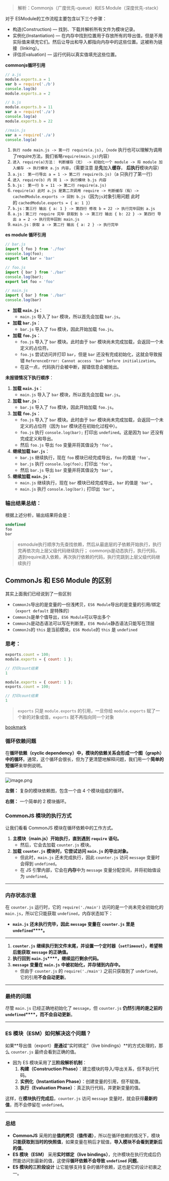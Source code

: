 > 解析：Commonjs（广度优先-queue）和ES Module（深度优先-stack）

对于 ESModule的工作流程主要包含以下三个步骤：

- 构造(Construction) — 找到、下载并解析所有文件为模块记录。
- 实例化(Instantiation) — 在内存中找到位置用于存放所有的导出值，但是不用实际值来填充它们。然后让导出和导入都指向内存中的这些位置。这被称为链接（linking）。
- 评估(Evaluation) — 运行代码以真实值填充这些位置。

**commonjs循环引用**


```javascript
// a.js
module.exports.a = 1
var b = require('./b')
console.log(b)
module.exports.a = 2

// b.js
module.exports.b = 11
var a = require('./a')
console.log(a)
module.exports.b = 22

//main.js
var a = require('./a')
console.log(a)
```

1. `执行 node main.js -> 第一行 require(a.js)`，（`node` 执行也可以理解为调用了require方法，我们省略`require(main.js)`内容）
2. `进入 require(a)方法： 判断缓存（无） -> 初始化一个 module -> 将 module 加入缓存 -> 执行模块 a.js 内容`，（需要注意 是**先**加入**缓存**， **后执行**模块内容）
3. `a.js： 第一行导出 a = 1 -> 第二行 require(b.js)`（a 只执行了第一行）
4. `进入 require(b) 内 同 1 -> 执行模块 b.js 内容`
5. `b.js： 第一行 b = 11 -> 第二行 require(a.js)`
6. `require(a) 此时 a.js 是第二次调用 require -> 判断缓存（有）-> cachedModule.exports -> 回到 b.js`（因为`js`对象引用问题 此时的 `cachedModule.exports = { a: 1 }`）
7. `b.js：第三行 输出 { a: 1 } -> 第四行 修改 b = 22 -> 执行完毕回到 a.js`
8. `a.js：第二行 require 完毕 获取到 b -> 第三行 输出 { b: 22 } -> 第四行 导出 a = 2 -> 执行完毕回到 main.js`
9. `main.js：获取 a -> 第二行 输出 { a: 2 } -> 执行完毕`

**es module 循环引用**


```javascript
// bar.js
import { foo } from './foo'
console.log(foo);
export let bar = 'bar'

// foo.js
import { bar } from './bar'
console.log(bar);
export let foo = 'foo'

// main.js
import { bar } from './bar'
console.log(bar)
```

- **加载** **`main.js`**：
    - `main.js` 导入了 `bar` 模块，所以首先会加载 `bar.js`。
- **加载** **`bar.js`**：
    - `bar.js` 导入了 `foo` 模块，因此开始加载 `foo.js`。
- **加载** **`foo.js`**：
    - `foo.js` 导入了 `bar` 模块。此时由于 `bar` 模块尚未完成加载，会返回一个未定义的占位符。
    - `foo.js` 尝试访问并打印 `bar`，但是 `bar` 还没有完成初始化，这就会导致报错 `ReferenceError: Cannot access 'bar' before initialization`。
    - 在这一点，代码执行会被中断，报错信息会被抛出。

**未报错情况下执行顺序**：

1. **加载** **`main.js`**：
    - `main.js` 导入了 `bar` 模块，所以首先会加载 `bar.js`。
2. **加载** **`bar.js`**：
    - `bar.js` 导入了 `foo` 模块，因此开始加载 `foo.js`。
3. **加载** **`foo.js`**：
    - `foo.js` 导入了 `bar` 模块。此时由于 `bar` 模块尚未完成加载，会返回一个未定义的占位符（因为 `bar` 模块还在初始化过程中）。
    - `foo.js` 执行 `console.log(bar);` 打印出 `undefined`。这是因为 `bar` 还没有完成定义和导出。
    - 然后 `foo.js` 导出 `foo` 变量并将其值设为 `'foo'`。
4. **继续加载** **`bar.js`**：
    - `bar.js` 继续执行，现在 `foo` 模块已经完成导出，`foo` 的值是 `'foo'`。
    - `bar.js` 执行 `console.log(foo);` 打印出 `'foo'`。
    - 然后 `bar.js` 导出 `bar` 变量并将其值设为 `'bar'`。
5. **继续加载** **`main.js`**：
    - `main.js` 继续执行，现在 `bar` 模块已经完成导出，`bar` 的值是 `'bar'`。
    - `main.js` 执行 `console.log(bar);` 打印出 `'bar'`。

### 输出结果总结：


根据上述分析，输出结果将会是：


```javascript
undefined
foo
bar
```

> esmodule执行顺序为先查找依赖，然后从最底层的子依赖开始执行，执行完再依次向上层父级代码继续执行；
> commonjs是动态执行，执行代码，遇到require进入依赖，再次执行依赖的代码，执行完跳到上层父级代码继续执行

## **CommonJs 和 ES6 Module 的区别**


其实上面我们已经说到了一些区别

- `CommonJs`导出的是变量的一份浅拷贝，`ES6 Module`导出的是变量的引用/绑定（`export default` 是特殊的）
- `CommonJs`是单个值导出，`ES6 Module`可以导出多个
- `CommonJs`是动态语法可以写在判断里，`ES6 Module`静态语法只能写在顶层
- `CommonJs`的 `this` 是当前模块，`ES6 Module`的 `this` 是 `undefined`

### 思考：


```javascript
exports.count = 100;
module.exports = { count: 1 };

// 打印count结果
1

module.exports = { count: 1 };
exports.count = 100;

// 打印count结果
1
```

> `exports` 只是 `module.exports` 的引用，一旦你给 `module.exports` 赋了一个新的对象或值，`exports` 就不再指向同一个对象

[bookmark](https://hacks.mozilla.org/2018/03/es-modules-a-cartoon-deep-dive/)


### **循环依赖问题**


在**循环依赖（cyclic dependency）中，模块的依赖关系会形成一个图（graph）中的循环**。通常，这个循环会很长，但为了更清楚地解释问题，我们用一个**简单的短循环**来举例说明。


---


![image.png](/notion/images/851f175c119ce0fa1dc36e01c833d5ae.png)


**左侧：** 复杂的模块依赖图，包含一个由 4 个模块组成的循环。


**右侧：** 一个简单的 2 模块循环。


### **CommonJS 模块的执行方式**


让我们看看 CommonJS 模块在循环依赖中的工作方式。

1. **主模块（main.js）开始执行，直到遇到** **`require`** **语句。**
    - 然后，它会去加载 `counter.js` 模块。
2. **加载** **`counter.js`** **模块时，它尝试访问** **`main.js`** **的导出对象。**
    - 但此时，`main.js` 还未完成执行，因此 `counter.js` 访问 `message` 变量时会得到 `undefined`。
    - 在 JS 引擎内部，它会在**内存**中为 `message` 变量分配空间，并将初始值设为 `undefined`。

---


### **内存状态示意**


在 `counter.js` 运行时，它的 `require('./main')` 访问的是一个尚未完全初始化的 `main.js`，所以它只能获取 `undefined`，内存状态如下：

- **`main.js`** **还未执行完毕，因此** **`message`** **变量在** **`counter.js`** **里是** **`undefined`****。**

---

1. **`counter.js`** **继续执行到文件末尾，并设置一个定时器（****`setTimeout`****），希望稍后能获取** **`message`** **的正确值。**
2. **执行回到** **`main.js`****，继续运行剩余代码。**
3. **`message`** **变量在** **`main.js`** **中被初始化，并存储到内存中。**
    - 但由于 `counter.js` 的 `require('./main')` 之前只获取到了 `undefined`，它的引用**不会自动更新**。

---


### **最终的问题**


尽管 `main.js` 已经正确地初始化了 `message`，但 `counter.js` **仍然引用的是之前的** **`undefined`****，而不会自动更新**。


---


### **ES 模块（ESM）如何解决这个问题？**


如果**导出值（export）**是通过**“实时绑定”（live bindings）**的方式处理的，那么 `counter.js` 最终会看到正确的值。

- 因为 ES 模块采用了**三阶段解析机制**：
    1. **构建（Construction Phase）**：建立模块的导入/导出关系，但不执行代码。
    2. **实例化（Instantiation Phase）**：创建变量的引用，但不赋值。
    3. **执行（Evaluation Phase）**：真正执行代码，并更新变量的值。

这样，在**模块执行完成后**，`counter.js` 访问 `message` 变量时，就会获得**最新的值**，而不会停留在 `undefined`。


---


### **总结**

- **CommonJS** 采用的是**值的拷贝（值传递）**，所以在循环依赖的情况下，模块**只能获取到当时的快照值**，如果变量在稍后才赋值，**导入模块不会看到更新后的值**。
- **ES 模块（ESM）** 采用**实时绑定（live bindings）**，允许模块在执行完成后仍然能访问到最新的值，这使得**循环依赖不会导致** **`undefined`** **问题**。
- **ES 模块的三阶段设计** 让它能够支持复杂的循环依赖，这也是它的设计初衷之一。
